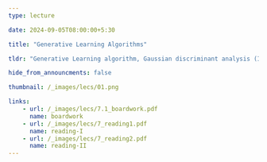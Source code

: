```yaml
---
type: lecture

date: 2024-09-05T08:00:00+5:30

title: "Generative Learning Algorithms"

tldr: "Generative Learning algorithm, Gaussian discriminant analysis (Introduction)"

hide_from_announcments: false

thumbnail: /_images/lecs/01.png

links: 
    - url: /_images/lecs/7.1_boardwork.pdf
      name: boardwork
    - url: /_images/lecs/7_reading1.pdf
      name: reading-I
    - url: /_images/lecs/7_reading2.pdf
      name: reading-II
---
```

